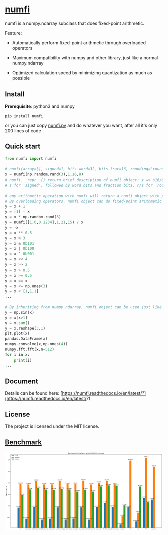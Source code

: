 # [numfi](https://github.com/ZZZZzzzzac/numfi)
numfi is a numpy.ndarray subclass that does fixed-point arithmetic.

Feature:  

- Automatically perform fixed-point arithmetic through overloaded operators  

- Maximum compatibility with numpy and other library, just like a normal numpy.ndarray  

- Optimized calculation speed by minimizing quantization as much as possible   

## Install
**Prerequisite**: python3 and numpy

```
pip install numfi
```
or you can just copy [numfi.py](https://github.com/ZZZZzzzzac/numfi/blob/master/numfi/numfi.py) and do whatever you want, after all it's only 200 lines of code

## Quick start
```python
from numfi import numfi

# numfi(array=[], signed=1, bits_word=32, bits_frac=16, rounding='round', overflow='wrap')
x = numfi(np.random.rand(3),1,16,8) 
# numfi.__repr__() return brief description of numfi object: x => s16/8-r/s
# s for 'signed', followed by word bits and fraction bits, r/s for 'round' and 'saturate` for rounding/overflow method

# any arithmetic operation with numfi will return a numfi object with proper precision and value
# By overloading operators, numfi object can do fixed-point arithmetic easily:
y = x + 1
y = [1] - x
y = x * np.random.rand(3)
y = numfi([1,0,0.1234],1,21,15) / x
y = -x
y = x ** 0.5
y = x % 3
y = x & 0b101
y = x | 0b100
y = x ^ 0b001
y = x << 4
y = x >> 2
y = x > 0.5
y = x >= 0.5
y = x == x
y = x <= np.ones(3)
y = x < [1,1,1]
...

# By inheriting from numpy.ndarray, numfi object can be used just like normal numpy array, and return same numfi object back
y = np.sin(x)
y = x[x>1]
y = x.sum()
y = x.reshape(3,1)
plt.plot(x)
pandas.DataFrame(x)
numpy.convolve(x,np.ones(4))
numpy.fft.fft(x,n=512)
for i in x:
    print(i)
...
```
## Document
Details can be found here: [https://numfi.readthedocs.io/en/latest/?](https://numfi.readthedocs.io/en/latest/?)

## License
The project is licensed under the MIT license.

## [Benchmark](.benchmark.ipynb)
![benchmark](./docs/benchmark.png)
